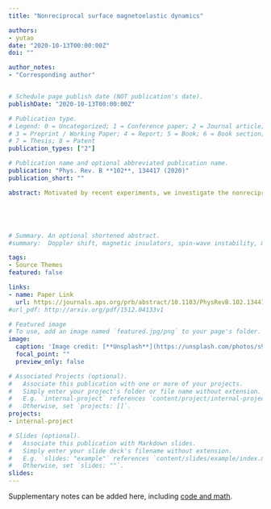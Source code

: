 ```yaml
---
title: "Nonreciprocal surface magnetoelastic dynamics"

authors:
- yutao
date: "2020-10-13T00:00:00Z"
doi: ""

author_notes:
- "Corresponding author"


# Schedule page publish date (NOT publication's date).
publishDate: "2020-10-13T00:00:00Z"

# Publication type.
# Legend: 0 = Uncategorized; 1 = Conference paper; 2 = Journal article;
# 3 = Preprint / Working Paper; 4 = Report; 5 = Book; 6 = Book section;
# 7 = Thesis; 8 = Patent
publication_types: ["2"]

# Publication name and optional abbreviated publication name.
publication: "Phys. Rev. B **102**, 134417 (2020)"
publication_short: ""

abstract: Motivated by recent experiments, we investigate the nonreciprocal magnetoelastic interaction between the surface acoustic phonons of dielectric nonmagnetic substrates and magnons of proximity nanomagnets. The magnetization dynamics exerts rotating forces at the edges of the nanomagnet that causes the nonreciprocal interaction with surface phonons due to its rotation-momentum locking. This coupling induces the nonreciprocity of the surface phonon transmission and a nearly complete phonon diode effect by several (tens of) magnetic nanowires of high (ordinary) magnetic quality. Phase-sensitive microwave transmission is also nonreciprocal that can pick up clear signals of the coherent phonons excited by magnetization dynamics. Nonreciprocal pumping of phonons by precessing magnetization is predicted using Landauer-Büttiker formalism.





# Summary. An optional shortened abstract.
#summary:  Doppler shift, magnetic insulators, spin-wave instability, magnon-magnon interactions.

tags:
- Source Themes
featured: false

links:
- name: Paper Link
  url: https://journals.aps.org/prb/abstract/10.1103/PhysRevB.102.134417
#url_pdf: http://arxiv.org/pdf/1512.04133v1

# Featured image
# To use, add an image named `featured.jpg/png` to your page's folder. 
image:
  caption: 'Image credit: [**Unsplash**](https://unsplash.com/photos/s9CC2SKySJM)'
  focal_point: ""
  preview_only: false

# Associated Projects (optional).
#   Associate this publication with one or more of your projects.
#   Simply enter your project's folder or file name without extension.
#   E.g. `internal-project` references `content/project/internal-project/index.md`.
#   Otherwise, set `projects: []`.
projects:
- internal-project

# Slides (optional).
#   Associate this publication with Markdown slides.
#   Simply enter your slide deck's filename without extension.
#   E.g. `slides: "example"` references `content/slides/example/index.md`.
#   Otherwise, set `slides: ""`.
slides:
---
```


Supplementary notes can be added here, including [code and math](https://sourcethemes.com/academic/docs/writing-markdown-latex/).
